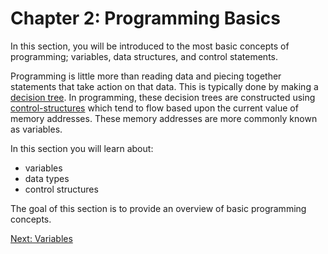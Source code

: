 # Chapter 2: Programming Basics

In this section, you will be introduced to the most basic concepts of programming; variables, data structures, and control statements.

Programming is little more than reading data and piecing together statements that take action on that data. This is typically done by making a [decision tree](https://en.wikipedia.org/wiki/Decision_tree). In programming, these decision trees are constructed using [control-structures](https://en.wikiversity.org/wiki/Control_structures) which tend to flow based upon the current value of memory addresses. These memory addresses are more commonly known as variables.  

In this section you will learn about:
* variables
* data types
* control structures

The goal of this section is to provide an overview of basic programming concepts.

[Next: Variables](01-Variables.md)
